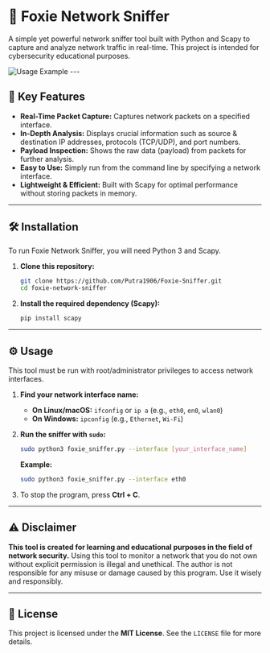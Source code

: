 # 🦊 Foxie Network Sniffer

A simple yet powerful network sniffer tool built with Python and Scapy to capture and analyze network traffic in real-time. This project is intended for cybersecurity educational purposes.

![Usage Example](https://i.imgur.com/L3U7m7w.png) ---

## 🚀 Key Features

-   **Real-Time Packet Capture:** Captures network packets on a specified interface.
-   **In-Depth Analysis:** Displays crucial information such as source & destination IP addresses, protocols (TCP/UDP), and port numbers.
-   **Payload Inspection:** Shows the raw data (payload) from packets for further analysis.
-   **Easy to Use:** Simply run from the command line by specifying a network interface.
-   **Lightweight & Efficient:** Built with Scapy for optimal performance without storing packets in memory.

---

## 🛠️ Installation

To run Foxie Network Sniffer, you will need Python 3 and Scapy.

1.  **Clone this repository:**
    ```bash
    git clone https://github.com/Putra1906/Foxie-Sniffer.git
    cd foxie-network-sniffer
    ```

2.  **Install the required dependency (Scapy):**
    ```bash
    pip install scapy
    ```

---

## ⚙️ Usage

This tool must be run with root/administrator privileges to access network interfaces.

1.  **Find your network interface name:**
    -   **On Linux/macOS:** `ifconfig` or `ip a` (e.g., `eth0`, `en0`, `wlan0`)
    -   **On Windows:** `ipconfig` (e.g., `Ethernet`, `Wi-Fi`)

2.  **Run the sniffer with `sudo`:**
    ```bash
    sudo python3 foxie_sniffer.py --interface [your_interface_name]
    ```
    **Example:**
    ```bash
    sudo python3 foxie_sniffer.py --interface eth0
    ```

3.  To stop the program, press **Ctrl + C**.

---

## ⚠️ Disclaimer

**This tool is created for learning and educational purposes in the field of network security.** Using this tool to monitor a network that you do not own without explicit permission is illegal and unethical. The author is not responsible for any misuse or damage caused by this program. Use it wisely and responsibly.

---

## 📄 License

This project is licensed under the **MIT License**. See the `LICENSE` file for more details.